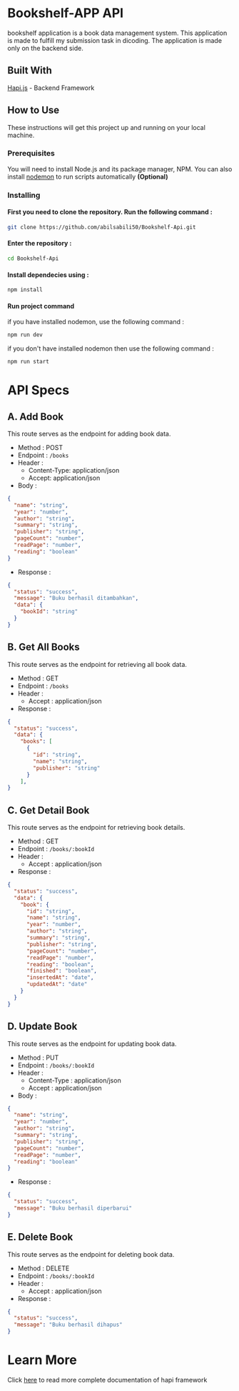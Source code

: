# Bookshelf-APP API

bookshelf application is a book data management system. This application is made to fulfill my submission task in dicoding. The application is made only on the backend side.

## Built With

[Hapi.js](https://hapi.dev/) - Backend Framework

## How to Use

These instructions will get this project up and running on your local machine.

### Prerequisites

You will need to install Node.js and its package manager, NPM. You can also install [nodemon](https://nodemon.io/) to run scripts automatically **(Optional)**

### Installing

#### First you need to clone the repository. Run the following command :

```bash
git clone https://github.com/abilsabili50/Bookshelf-Api.git
```

#### Enter the repository :

```bash
cd Bookshelf-Api
```

#### Install dependecies using :

```bash
npm install
```

#### Run project command

if you have installed nodemon, use the following command :

```bash
npm run dev
```

if you don't have installed nodemon then use the following command :

```bash
npm run start
```

# API Specs

## **A. Add Book**

This route serves as the endpoint for adding book data.

- Method : POST
- Endpoint : `/books`
- Header :
  - Content-Type: application/json
  - Accept: application/json
- Body :

```json
{
  "name": "string",
  "year": "number",
  "author": "string",
  "summary": "string",
  "publisher": "string",
  "pageCount": "number",
  "readPage": "number",
  "reading": "boolean"
}
```

- Response :

```json
{
  "status": "success",
  "message": "Buku berhasil ditambahkan",
  "data": {
    "bookId": "string"
  }
}
```

## **B. Get All Books**

This route serves as the endpoint for retrieving all book data.

- Method : GET
- Endpoint : `/books`
- Header :
  - Accept : application/json
- Response :

```json
{
  "status": "success",
  "data": {
    "books": [
      {
        "id": "string",
        "name": "string",
        "publisher": "string"
      }
    ],
}
```

## **C. Get Detail Book**

This route serves as the endpoint for retrieving book details.

- Method : GET
- Endpoint : `/books/:bookId`
- Header :
  - Accept : application/json
- Response :

```json
{
  "status": "success",
  "data": {
    "book": {
      "id": "string",
      "name": "string",
      "year": "number",
      "author": "string",
      "summary": "string",
      "publisher": "string",
      "pageCount": "number",
      "readPage": "number",
      "reading": "boolean",
      "finished": "boolean",
      "insertedAt": "date",
      "updatedAt": "date"
    }
  }
}
```

## **D. Update Book**

This route serves as the endpoint for updating book data.

- Method : PUT
- Endpoint : `/books/:bookId`
- Header :
  - Content-Type : application/json
  - Accept : application/json
- Body :

```json
{
  "name": "string",
  "year": "number",
  "author": "string",
  "summary": "string",
  "publisher": "string",
  "pageCount": "number",
  "readPage": "number",
  "reading": "boolean"
}
```

- Response :

```json
{
  "status": "success",
  "message": "Buku berhasil diperbarui"
}
```

## **E. Delete Book**

This route serves as the endpoint for deleting book data.

- Method : DELETE
- Endpoint : `/books/:bookId`
- Header :
  - Accept : application/json
- Response :

```json
{
  "status": "success",
  "message": "Buku berhasil dihapus"
}
```

# Learn More

Click [here](https://hapi.dev/tutorials/?lang=en_US) to read more complete documentation of hapi framework
